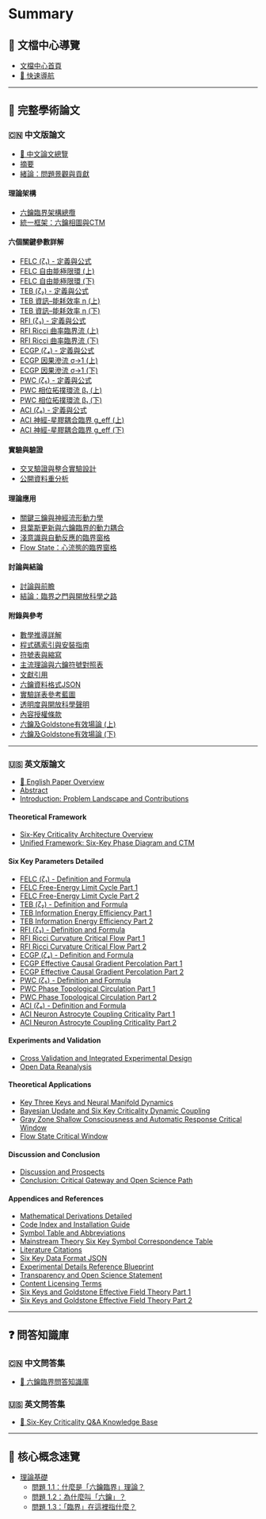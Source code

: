 # Summary

## 🌟 文檔中心導覽
* [文檔中心首頁](README.md)
* [📍 快速導航](quick-navigation.md)

---

## 📄 完整學術論文

### 🇨🇳 中文版論文
* [📖 中文論文總覽](paper-zh/README.md)
* [摘要](paper-zh/00_摘要.md)
* [緒論：問題景觀與貢獻](paper-zh/01_緒論：問題景觀與貢獻.md)

#### 理論架構
* [六鑰臨界架構總攬](paper-zh/02-1_六鑰臨界架構總攬.md)
* [統一框架：六鑰相圖與CTM](paper-zh/02-2_統一框架：六鑰相圖與CTM.md)

#### 六個關鍵參數詳解
* [FELC (ζ₁) - 定義與公式](paper-zh/03-0_FELC%20-%20ζ₁%20定義與公式.md)
* [FELC 自由能極限環 (上)](paper-zh/03-1_FELC%20自由能極限環(上).md)
* [FELC 自由能極限環 (下)](paper-zh/03-2_FELC%20自由能極限環(下).md)
* [TEB (ζ₂) - 定義與公式](paper-zh/08-0_TEB%20-%20ζ₂%20定義與公式.md)
* [TEB 資訊–能耗效率 η (上)](paper-zh/08-1_TEB%20資訊–能耗效率%20η(上).md)
* [TEB 資訊–能耗效率 η (下)](paper-zh/08-2_TEB%20資訊–能耗效率%20η(下).md)
* [RFI (ζ₃) - 定義與公式](paper-zh/04-0_RFI%20-%20ζ₃%20定義與公式.md)
* [RFI Ricci 曲率臨界流 (上)](paper-zh/04-1_RFI%20Ricci%20曲率臨界流(上).md)
* [RFI Ricci 曲率臨界流 (下)](paper-zh/04-2_RFI%20Ricci%20曲率臨界流(下).md)
* [ECGP (ζ₄) - 定義與公式](paper-zh/05-0_ECGP%20-%20ζ₄%20定義與公式.md)
* [ECGP 因果滲流 σ→1 (上)](paper-zh/05-1_ECGP%20因果滲流%20σ→1(上).md)
* [ECGP 因果滲流 σ→1 (下)](paper-zh/05-2_ECGP%20因果滲流%20σ→1(下).md)
* [PWC (ζ₅) - 定義與公式](paper-zh/06-0_PWC%20-%20ζ₅%20定義與公式.md)
* [PWC 相位拓撲環流 β₁ (上)](paper-zh/06-1_PWC%20相位拓撲環流%20β₁(上).md)
* [PWC 相位拓撲環流 β₁ (下)](paper-zh/06-2_PWC%20相位拓撲環流%20β₁(下).md)
* [ACI (ζ₆) - 定義與公式](paper-zh/07-0_ACI%20-%20ζ₆%20定義與公式.md)
* [ACI 神經-星膠耦合臨界 g_eff (上)](paper-zh/07-1_ACI%20神經-星膠耦合臨界%20g_eff(上).md)
* [ACI 神經-星膠耦合臨界 g_eff (下)](paper-zh/07-2_ACI%20神經-星膠耦合臨界%20g_eff(下).md)

#### 實驗與驗證
* [交叉驗證與整合實驗設計](paper-zh/09-1_交叉驗證與整合實驗設計.md)
* [公開資料重分析](paper-zh/09-2_公開資料重分析.md)

#### 理論應用
* [關鍵三鑰與神經流形動力學](paper-zh/10-1_關鍵三鑰與神經流形動力學.md)
* [貝葉斯更新與六鑰臨界的動力耦合](paper-zh/10-2_貝葉斯更新與六鑰臨界的動力耦合.md)
* [淺意識與自動反應的臨界窗格](paper-zh/10-3_淺意識與自動反應的臨界窗格.md)
* [Flow State：心流態的臨界窗格](paper-zh/10-4_Flow%20State：心流態的臨界窗格.md)

#### 討論與結論
* [討論與前瞻](paper-zh/11_討論與前瞻.md)
* [結論：臨界之門與開放科學之路](paper-zh/12_結論：臨界之門與開放科學之路.md)

#### 附錄與參考
* [數學推導詳解](paper-zh/A-0_數學推導詳解.md)
* [程式碼索引與安裝指南](paper-zh/B_程式碼索引與安裝指南.md)
* [符號表與縮寫](paper-zh/C-1_符號表與縮寫.md)
* [主流理論與六鑰符號對照表](paper-zh/C-2_主流理論與六鑰符號對照表.md)
* [文獻引用](paper-zh/C-3_文獻引用.md)
* [六鑰資料格式JSON](paper-zh/C-4%20六鑰資料格式JSON.md)
* [實驗詳表參考藍圖](paper-zh/D_實驗詳表參考藍圖.md)
* [透明度與開放科學聲明](paper-zh/E_透明度與開放科學聲明.md)
* [內容授權條款](paper-zh/F_內容授權條款.md)
* [六鑰及Goldstone有效場論 (上)](paper-zh/G_六鑰及Goldstone有效場論(上).md)
* [六鑰及Goldstone有效場論 (下)](paper-zh/G_六鑰及Goldstone有效場論(下).md)

---

### 🇺🇸 英文版論文
* [📖 English Paper Overview](paper-en/README.md)
* [Abstract](paper-en/00_Abstract.md)
* [Introduction: Problem Landscape and Contributions](paper-en/01_Introduction_Problem_Landscape_and_Contributions.md)

#### Theoretical Framework
* [Six-Key Criticality Architecture Overview](paper-en/02-1_Six-Key_Criticality_Architecture_Overview.md)
* [Unified Framework: Six-Key Phase Diagram and CTM](paper-en/02-2_Unified_Framework_Six-Key_Phase_Diagram_and_CTM.md)

#### Six Key Parameters Detailed
* [FELC (ζ₁) - Definition and Formula](paper-en/03-0_FELC_Definition_and_Formula.md)
* [FELC Free-Energy Limit Cycle Part 1](paper-en/03-1_FELC_Free-Energy_Limit_Cycle_Part_1.md)
* [FELC Free-Energy Limit Cycle Part 2](paper-en/03-2_FELC_Free-Energy_Limit_Cycle_Part_2.md)
* [TEB (ζ₂) - Definition and Formula](paper-en/08-0_TEB_Definition_and_Formula.md)
* [TEB Information Energy Efficiency Part 1](paper-en/08-1_TEB_Information_Energy_Efficiency_Part_1.md)
* [TEB Information Energy Efficiency Part 2](paper-en/08-2_TEB_Information_Energy_Efficiency_Part_2.md)
* [RFI (ζ₃) - Definition and Formula](paper-en/04-0_RFI_Definition_and_Formula.md)
* [RFI Ricci Curvature Critical Flow Part 1](paper-en/04-1_RFI_Ricci_Curvature_Critical_Flow_Part_1.md)
* [RFI Ricci Curvature Critical Flow Part 2](paper-en/04-2_RFI_Ricci_Curvature_Critical_Flow_Part_2.md)
* [ECGP (ζ₄) - Definition and Formula](paper-en/05-0_ECGP_Definition_and_Formula.md)
* [ECGP Effective Causal Gradient Percolation Part 1](paper-en/05-1_ECGP_Effective_Causal_Gradient_Percolation_Part_1.md)
* [ECGP Effective Causal Gradient Percolation Part 2](paper-en/05-2_ECGP_Effective_Causal_Gradient_Percolation_Part_2.md)
* [PWC (ζ₅) - Definition and Formula](paper-en/06-0_PWC_Definition_and_Formula.md)
* [PWC Phase Topological Circulation Part 1](paper-en/06-1_PWC_Phase_Topological_Circulation_Part_1.md)
* [PWC Phase Topological Circulation Part 2](paper-en/06-2_PWC_Phase_Topological_Circulation_Part_2.md)
* [ACI (ζ₆) - Definition and Formula](paper-en/07-0_ACI_Definition_and_Formula.md)
* [ACI Neuron Astrocyte Coupling Criticality Part 1](paper-en/07-1_ACI_Neuron_Astrocyte_Coupling_Criticality_Part_1.md)
* [ACI Neuron Astrocyte Coupling Criticality Part 2](paper-en/07-2_ACI_Neuron_Astrocyte_Coupling_Criticality_Part_2.md)

#### Experiments and Validation
* [Cross Validation and Integrated Experimental Design](paper-en/09-1_Cross_Validation_and_Integrated_Experimental_Design.md)
* [Open Data Reanalysis](paper-en/09-2_Open_Data_Reanalysis.md)

#### Theoretical Applications
* [Key Three Keys and Neural Manifold Dynamics](paper-en/10-1_Key_Three_Keys_and_Neural_Manifold_Dynamics.md)
* [Bayesian Update and Six Key Criticality Dynamic Coupling](paper-en/10-2_Bayesian_Update_and_Six_Key_Criticality_Dynamic_Coupling.md)
* [Gray Zone Shallow Consciousness and Automatic Response Critical Window](paper-en/10-3_Gray_Zone_Shallow_Consciousness_and_Automatic_Response_Critical_Window.md)
* [Flow State Critical Window](paper-en/10-4_Flow_State_Critical_Window.md)

#### Discussion and Conclusion
* [Discussion and Prospects](paper-en/11_Discussion_and_Prospects.md)
* [Conclusion: Critical Gateway and Open Science Path](paper-en/12_Conclusion_Critical_Gateway_and_Open_Science_Path.md)

#### Appendices and References
* [Mathematical Derivations Detailed](paper-en/A_Mathematical_Derivations_Detailed.md)
* [Code Index and Installation Guide](paper-en/B_Code_Index_and_Installation_Guide.md)
* [Symbol Table and Abbreviations](paper-en/C-1_Symbol_Table_and_Abbreviations.md)
* [Mainstream Theory Six Key Symbol Correspondence Table](paper-en/C-2_Mainstream_Theory_Six_Key_Symbol_Correspondence_Table.md)
* [Literature Citations](paper-en/C-3_Literature_Citations.md)
* [Six Key Data Format JSON](paper-en/C-4_Six_Key_Data_Format_JSON.md)
* [Experimental Details Reference Blueprint](paper-en/D_Experimental_Details_Reference_Blueprint.md)
* [Transparency and Open Science Statement](paper-en/E_Transparency_and_Open_Science_Statement.md)
* [Content Licensing Terms](paper-en/F_Content_Licensing_Terms.md)
* [Six Keys and Goldstone Effective Field Theory Part 1](paper-en/G_Six_Keys_and_Goldstone_Effective_Field_Theory(Part1).md)
* [Six Keys and Goldstone Effective Field Theory Part 2](paper-en/G_Six_Keys_and_Goldstone_Effective_Field_Theory(Part2).md)

---

## ❓ 問答知識庫

### 🇨🇳 中文問答集
* [🔑 六鑰臨界問答知識庫](qa-zh/Six-Keys_Criticality_QA.md)

### 🇺🇸 英文問答集
* [🔑 Six-Key Criticality Q&A Knowledge Base](qa-en/Six-Keys_Criticality_QA.md)

---

## 🧠 核心概念速覽
* [理論基礎](core-concepts/README.md)
  * [問題 1.1：什麼是「六鑰臨界」理論？](core-concepts/q1-1.md)
  * [問題 1.2：為什麼叫「六鑰」？](core-concepts/q1-2.md)
  * [問題 1.3：「臨界」在這裡指什麼？](core-concepts/q1-3.md)